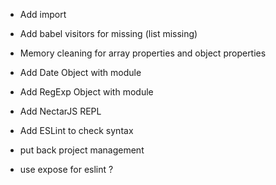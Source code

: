 * Add import

* Add babel visitors for missing (list missing)

* Memory cleaning for array properties and object properties

* Add Date Object with module

* Add RegExp Object with module

* Add NectarJS REPL

* Add ESLint to check syntax

* put back project management

* use expose for eslint ?
